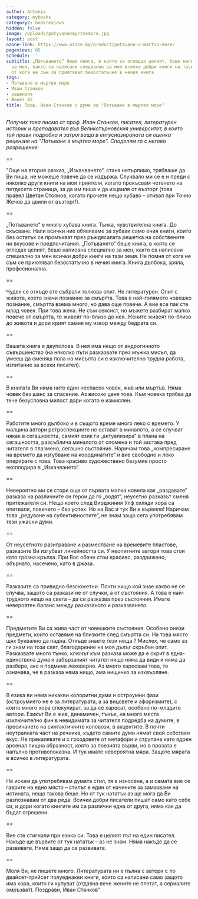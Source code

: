 ```yaml
---
author: Antonia
category: mybooks
category2: bookreviews
hidden: false
image: /Uploads/potyvanevmyrtvomore.jpg
layout: post
ozone-link: https://www.ozone.bg/product/potavane-v-martvo-more/
pageviews: 85
schedule: ''
subtitle: „Потъването“ беше книга, в която се огледах целият, беше написана специално
  за мен, както са написани специално за мен всички добри книги на тази земя. Не помня
  от кога не съм се приютявал безостатъчно в нечия книга
tags:
- Потъване в мъртво море
- Иван Станков
- рецензия
- Жанет 45
title: Проф. Иван Станков с думи за "Потъване в мъртво море"
---
```


*Получих това писмо от проф. Иван Станков, писател, литературен историк и преподавател във Великотърновския университет, в което той прави подробна и затрогваща в ентусиазираната си оценка рецензия на "Потъване в мъртво море". Споделям го с негово разрешение:*

\==

"Още на втория разказ, „Изкачването“, стана нетърпимо, трябваше да Ви пиша, не можеше повече да се издържа. Случвало ми се е и преди с няколко други книги на мои приятели, когато прекъсвам четенето на петдесета страница, за да им пиша и да изцвиля от възторг (това правел Цветан Стоянов, когато прочете нещо хубаво - отивал при Точно Жечев да цвили от възторг!).

\==

„Потъването“ е много хубава книга. Тънка, чувствителна книга. До скъсване. Нали всички ние обявяваме за хубави само ония книги, които без остатък се промъкват през ръждясалата решетка на собствените ни вкусове и предпочитания. „Потъването“ беше книга, в която се огледах целият, беше написана специално за мен, както са написани специално за мен всички добри книги на тази земя. Не помня от кога не съм се приютявал безостатъчно в нечия книга. Книга дълбока, зряла, професионална.

\==

Чудех се откъде сте събрали толкова опит. Не литературен. Опит с живота, което значи познание за смъртта. Това е най-голямото човешко познание, смъртта взема много, но дава още повече. А вие все пак сте млад човек. При това жена. Не съм сексист, но мъжете разбират малко повече от смъртта, те живеят по-близо до нея. Жените живеят по-близо до живота и дори крият самия му извор между бедрата си.

\==

Вашата книга е двуполова. В нея има нещо от андрогинното съвършенство (на няколко пъти разказвате през мъжка мисъл, да умееш да сменяш пола на мисълта си е изключително трудна работа, изпитание за всеки писател).

\==

В книгата Ви няма нито един неспасен човек, жив или мъртъв. Няма човек без шанс за спасение. Аз високо ценя това. Към човека трябва да тече безусловна милост дори когато е измислен.

\==

Работите много дълбоко и в същото време много леко с времето. У малцина автори ретроспекциите не остават в миналото, а се случват някак в сегашността, самият език ги „актуализира“ в плана на сегашността, разсъблича миналото от спомена и той застава пред читателя в плазмено, сегашно състояние. Наричам това „компресиране на времето да изгубване на координатите“ и вие свободно и леко оперирате с това. Това красиво художествено безумие просто експлодира в „Изкачването“.

\==

Невероятно ми се стори още от първата малка новела как „раздавате“ разказа на различните си герои да го „водят“, неусетно разказът сменя притежателя си. Нещо което след Вирджиния Улф хиляди хора са опитвали, повечето – без успех. Но на Вас и тук Ви е вървяло! Наричам това „редуване на субективностите“, не знам защо сега употребявам тези ужасни думи.

\==

От неусетното разиграване и разместване на времевите пластове, разказите Ви изгубват линейността си. У неопитните автори това стои като грозна кръпка. При Вас обаче стои красиво, раздвижено, обърнато, насечено, като в джаза.

\==

Разказите са привидно безсюжетни. Почти нищо кой знае какво не се случва, защото са разкази не от случки, а от състояния. А това е най-трудното нещо на света – да се разказва през състояния. Имате невероятен баланс между разказаното и разказването.

\==

Предметите Ви са жива част от човешките състояния. Особено онези предмети, които оставяме на близките след смъртта си. На това място щях буквално да падна. Откъде знаете тези неща ? Мислех, че само аз ги знам на този свят, благодарение на моя дълъг скръбен опит.\
Разказвате много тънко, ключът към разказа може да е скрит в една-единствена дума и забързаният читател нищо няма да види и няма да разбере, ако я подмине лековерно. Аз много харесвам това, то означава, че в разказа няма нищо, ама нищичко за изхвърляне.

\==

В езика ви няма никакви колоритни думи и остроумни фази (остроумието не е за литературата, а за вицовете и афоризмите), с които много хора спекулират, за да се харесат, особено по-младите автори. Езикът Ви е жив, динамичен, тънък, на много места изключително фин в невидимата за читателя подредба на думите, в пресичането на синтактичните коловози, в акцентите. В почти неутралната част на речника, където самите думи нямат свой собствен вкус. Не прекалявате и с гроздовете от метафори и струпана като ядрен арсенал пищна образност, която за поезията върви, но в прозата е напълно противопоказна. И тук имате невероятна мяра. Защото мярата е всичко в литературата.

\==

Не искам да употребявам думата стил, тя е износена, а и самата вие се гаврите на едно място – стилът е един от начините за замазване на истината, нещо такова беше. Но от тук нататък аз ще мога да Ви разпознавам от два реда. Всички добри писатели пишат само като себе си, и дори когато книгите им са различни една от друга, няма как да бъдат сгрешени.

\==

Вие сте стигнали при езика си. Това е целият път на един писател. Накъде ще вървите от тук нататък – аз не знам. Няма накъде да се развивате. Няма защо да се развивате.

\==

Моля Ви, не пишете много. Литературата ни е пълна с автори с по двайсет-трийсет полуеднакви книги, които са написани само защото има хора, които ги купуват (отдавна вече жените не плетат, а сериалите омръзват). Поздрави, Иван Станков"